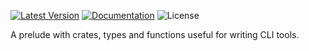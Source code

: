 [![Latest Version]][crates.io] [![Documentation]][docs.rs] ![License]

A prelude with crates, types and functions useful for writing CLI tools.

[crates.io]: https://crates.io/crates/cotton
[Latest Version]: https://img.shields.io/crates/v/cotton.svg
[Documentation]: https://docs.rs/cotton/badge.svg
[docs.rs]: https://docs.rs/cotton
[License]: https://img.shields.io/crates/l/cotton.svg
